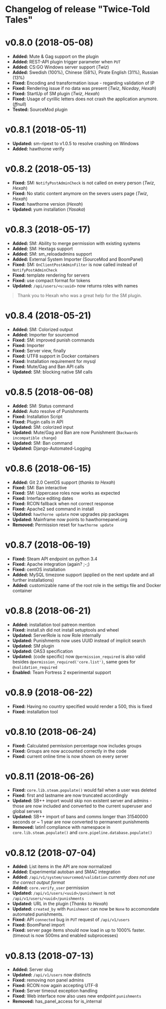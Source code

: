 # Changelog of release "Twice-Told Tales"
# v0.8.0 (2018-05-08)
* **Added:** Mute & Gag support on the plugin
* **Added:** REST-API plugin trigger parameter when `PUT`
* **Added:** CS:GO Windows server support (_Twiz_)
* **Added:** Swedish (100%), Chinese (58%), Pirate English (31%), Russian (13%)
* **Fixed:** Encoding and transformation issue - regarding validation of IP
* **Fixed:** Rendering issue if no data was present (_Twiz_, _Niceday_, _Hexah_)
* **Fixed:** StartUp of SM plugin (_Twiz_, _Hexah_)
* **Fixed:** Usage of cyrillic letters does not crash the application anymore. (_ffnull_)
* **Tested:** SourceMod plugin


# v0.8.1 (2018-05-11)
* **Updated:** sm-ripext to v1.0.5 to resolve crashing on Windows
* **Added:** hawthorne verify


# v0.8.2 (2018-05-13)
* **Fixed:** SM: `NotifyPostAdminCheck` is not called on every person (_Twiz_, _Hexah_)
* **Fixed:** No static content anymore on the severs users page (_Twiz_, _Hexah_)
* **Fixed:** hawthorne version (_Hexah_)
* **Updated:** yum installation (_Yasaka_)


# v0.8.3 (2018-05-17)
* **Added:** SM: Ability to merge permission with existing systems
* **Added:** SM: Hextags support
* **Added:** SM: sm_reloadadmins support
* **Added:** External System Importer (SourceMod and BoomPanel)
* **Fixed:** SM: `OnClientPostAdminFilter` is now called instead of `NotifyPostAdminCheck`
* **Fixed:** template rendering for servers
* **Fixed:** use compact format for tokens
* **Updated:** `/api/users/<u:uuid>` now returns roles with names

> Thank you to Hexah who was a great help for the SM plugin.


# v0.8.4 (2018-05-21)
* **Added:** SM: Colorized output
* **Added:** Importer for sourcemod
* **Fixed:** SM: improved punish commands
* **Fixed:** Importer
* **Fixed:** Server view, finally
* **Fixed:** UTF8 support in Docker containers
* **Fixed:** Installation requirement for mysql
* **Fixed:** Mute/Gag and Ban API calls
* **Updated:** SM: blocking native SM calls


# v0.8.5 (2018-06-08)
* **Added:** SM: Status command
* **Added:** Auto resolve of Punishments
* **Fixed:** Installation Script
* **Fixed:** Plugin calls in API
* **Updated:** SM: colorized input
* **Updated:** Mute/Gag and Ban are now Punishment (`Backwards incompatible change`)
* **Updated:** SM: Ban command
* **Updated:** Django-Automated-Logging


# v0.8.6 (2018-06-15)
* **Added:** Git 2.0 CentOS support (_thanks to Hexah_)
* **Fixed:** SM: Ban interactive
* **Fixed:** SM: Uppercase roles now works as expected
* **Fixed:** Interface editing dates
* **Fixed:** RCON fallback when not correct response
* **Fixed:** Apache2 sed command in install
* **Updated:** `hawthorne update` now upgrades pip packages
* **Updated:** Mainframe now points to hawthornepanel.org
* **Removed:** Permission reset for `hawthorne update`


# v0.8.7 (2018-06-19)
* **Fixed:** Steam API endpoint on python 3.4
* **Fixed:** Apache integration (again? ;-;)
* **Fixed:** centOS installation
* **Added:** MySQL timezone support (applied on the next update and all further installations)
* **Added:** customizable name of the root role in the settigs file and Docker container


# v0.8.8 (2018-06-21)
* **Added:** installation tool patreon mention
* **Fixed:** install.sh did not install setuptools and wheel
* **Updated:** ServerRole is now Role internally
* **Updated:** Punishments now uses UUID instead of implicit search
* **Updated:** SM plugin
* **Updated:** OAS3 specification
* **Updated:** (code specific) now `@permission_required` is also valid besides `@permission_required('core.list')`, same goes for `@validation_required`
* **Enabled:** Team Fortress 2 experimental support


# v0.8.9 (2018-06-22)
* **Fixed:** Having no country specified would render a 500, this is fixed
* **Fixed:** installation tool


# v0.8.10 (2018-06-24)
* **Fixed:** Calculated permission percentage now includes groups
* **Fixed:** Groups are now accounted correctly in the code
* **Fixed:** current online time is now shown on every server


# v0.8.11 (2018-06-26)
* **Fixed:** `core.lib.steam.populate()` would fail when a user was deleted
* **Fixed:** first and lastname are now truncated accordingly
* **Updated:** SB++ import would skip non existent server and admins - those are now included and converted to the current superuser and global servers
* **Updated:** SB++ import of bans and comms longer than 31540000 seconds or ~ 1 year are now converted to permanent punishments
* **Removed:** latin1 compliance with namespace in `core.lib.steam.populate()` and `core.pipeline.database.populate()`


# v0.8.12 (2018-07-04)
* **Added:** List items in the API are now normalized
* **Added:** Experimental autoban and SMAC integration
* **Added:** `/api/v1/system/sourcemod/validation` _currently does not use the correct output format_
* **Added:** `core.verify_user` permission
* **Updated:** `/api/v1/users/<uuid>/punishment` is not `/api/v1/users/<uuid>/punishments`
* **Updated:** URL in the plugin (_Thanks to Hexah_)
* **Updated:** `created_by` with `Punishment` can now be `None` to accomondate automated punishments.
* **Fixed:** API `connected` bug in `PUT` request of `/api/v1/users`
* **Fixed:** BoomPanel import
* **Fixed:** server page items should now load in up to 1000% faster. (timeout is now 500ms and enabled subprocesses)


# v0.8.13 (2018-07-13)
* **Added:** Server slug
* **Updated:** `/api/v1/users` now distincts
* **Fixed:** removing non panel admins
* **Fixed:** RCON now again accepting UTF-8
* **Fixed:** Server timeout exception handling
* **Fixed:** Web interface now also uses new endpoint `punishments`
* **Removed:** has_panel_access for is_internal
